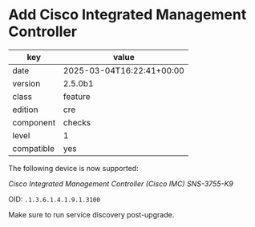[//]: # (werk v2)
# Add Cisco Integrated Management Controller

key        | value
---------- | ---
date       | 2025-03-04T16:22:41+00:00
version    | 2.5.0b1
class      | feature
edition    | cre
component  | checks
level      | 1
compatible | yes

The following device is now supported:

_Cisco Integrated Management Controller (Cisco IMC) SNS-3755-K9_

OID: `.1.3.6.1.4.1.9.1.3100`

Make sure to run service discovery post-upgrade.
